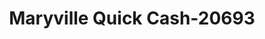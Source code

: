 ---
f_zip-code: 64468
f_state-code: MO
title: Maryville Quick Cash-20693
f_phone: 660-562-2274
f_city-only: Maryville
f_address: 102 E Torrance Street Maryville
f_location-unique-id: '20693'
slug: maryville-quick-cash-20693
updated-on: '2024-05-30T13:46:58.046Z'
created-on: '2024-05-30T13:36:59.803Z'
published-on: '2024-05-30T13:54:32.469Z'
f_city-state: cms/city/maryville-mo.md
f_company: cms/company/maryville-quick-cash.md
f_state: cms/state/missouri.md
layout: '[payday-loan].html'
tags: payday-loan
---
